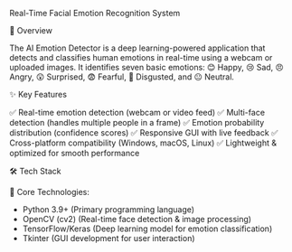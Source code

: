 Real-Time Facial Emotion Recognition System


📌 Overview

The AI Emotion Detector is a deep learning-powered application that detects and classifies human emotions in real-time using a webcam or uploaded images. It identifies seven basic emotions: 😊 Happy, 😢 Sad, 😠 Angry, 😲 Surprised, 😨 Fearful, 🤢 Disgusted, and 😐 Neutral.

✨ Key Features

✅ Real-time emotion detection (webcam or video feed)
✅ Multi-face detection (handles multiple people in a frame)
✅ Emotion probability distribution (confidence scores)
✅ Responsive GUI with live feedback
✅ Cross-platform compatibility (Windows, macOS, Linux)
✅ Lightweight & optimized for smooth performance


🛠 Tech Stack

🔹 Core Technologies:
* Python 3.9+ (Primary programming language)
* OpenCV (cv2) (Real-time face detection & image processing)
* TensorFlow/Keras (Deep learning model for emotion classification)
* Tkinter (GUI development for user interaction)
